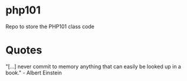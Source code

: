 php101
======

Repo to store the PHP101 class code

Quotes
======
"[...] never commit to memory anything that can easily be looked up in a book." - Albert Einstein